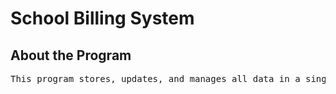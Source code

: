 <h1>School Billing System</h1>
<h2><b>About the Program</b></h2>
<pre>This program stores, updates, and manages all data in a single file without using an external database. All operations (add, modify, delete, display) directly interact with this file. Data Will be stored in records.txt</pre>